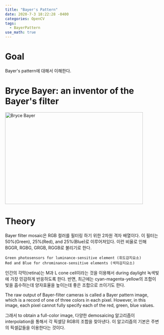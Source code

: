 ```yaml
---
title: "Bayer's Pattern"
date: 2020-7-3 18:22:28 -0400
categories: OpenCV
tags:
  - BayerPattern 
use_math: true
---
```




# Goal 
  Bayer's pattern에 대해서 이해한다. 
  
# Bryce Bayer: an inventor of the Bayer's filter 
  <img src="https://gmnam.tistory.com/101" width="450px" height="300px" title="px(픽셀) 크기 설정" alt="Bryce Bayer"></img><br/>

  
# Theory 
  Bayer filter mosaic은 RGB 컬러를 필터링 하기 위한 2차원 격자 배열이다. 이 필터는 50%(Green), 25%(Red), and 25%(Blue)로 이루어져있다. 
  이런 비율로 인해 BGGR, RGBG, GRGB, RGGB로 불리기로 한다. 
  
    Green photosensors for luminance-sensitive element (휘도감지요소)
    Red and Blue for chrominance-sensitive elements (색차감지요소)
  
  인간의 각막(retina)는 M과 L cone cell이라는 것을 이용해서 during daylight 녹색빛에 가장 민감하게 반응하도록 한다. 
  반면, 최근에는 cyan-magenta-yellow의 조합이 빛을 흡수하는데 양자효율을 높이는데 좋은 조합으로 쓰이기도 한다. 
  
  The raw output of Bayer-filter cameras is called a Bayer pattern image, which is a record of one of three colors in each pixel. 
  However, in this image, each pixel cannot fully specify each of the red, green, blue values.
  
  그래서 to obtain a full-color image, 다양한 demosaicing 알고리즘이 interpolation을 통해서 각 픽셀당 RGB의 조합을 찾아낸다. 이 알고리즘의 기본은 주변의 픽셀값들을 이용한다는 것이다. 
  
  
  
  
  
  

